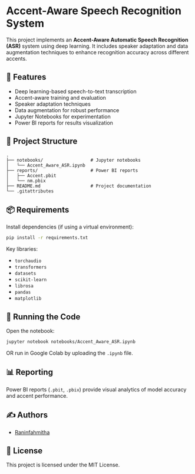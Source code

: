 
# Accent-Aware Speech Recognition System

This project implements an **Accent-Aware Automatic Speech Recognition (ASR)** system using deep learning. It includes speaker adaptation and data augmentation techniques to enhance recognition accuracy across different accents.

## 🚀 Features

- Deep learning-based speech-to-text transcription
- Accent-aware training and evaluation
- Speaker adaptation techniques
- Data augmentation for robust performance
- Jupyter Notebooks for experimentation
- Power BI reports for results visualization

## 📁 Project Structure

```
.
├── notebooks/                  # Jupyter notebooks
│   └── Accent_Aware_ASR.ipynb
├── reports/                    # Power BI reports
│   ├── Accent.pbit
│   └── nm.pbix
├── README.md                   # Project documentation
└── .gitattributes
```

## 📦 Requirements

Install dependencies (if using a virtual environment):
```bash
pip install -r requirements.txt
```

Key libraries:
- `torchaudio`
- `transformers`
- `datasets`
- `scikit-learn`
- `librosa`
- `pandas`
- `matplotlib`

## 🧪 Running the Code

Open the notebook:
```bash
jupyter notebook notebooks/Accent_Aware_ASR.ipynb
```

OR run in Google Colab by uploading the `.ipynb` file.

## 📊 Reporting

Power BI reports (`.pbit`, `.pbix`) provide visual analytics of model accuracy and accent performance.

## ✍️ Authors

- [Raninfahmitha](https://github.com/Raninfahmitha)

## 📄 License

This project is licensed under the MIT License.
